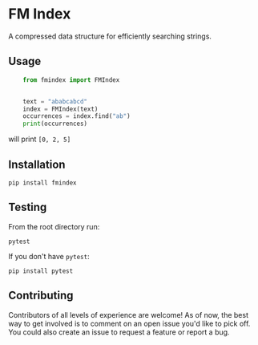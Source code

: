 # FM Index

A compressed data structure for efficiently searching strings.

## Usage

```python
    from fmindex import FMIndex


    text = "ababcabcd"
    index = FMIndex(text)
    occurrences = index.find("ab")
    print(occurrences)

```

will print `[0, 2, 5]`


## Installation

    pip install fmindex

## Testing

From the root directory run:

    pytest

If you don't have `pytest`:

    pip install pytest

## Contributing

Contributors of all levels of experience are welcome!
As of now, the best way to get involved is to comment on an open issue you'd like to pick off.
You could also create an issue to request a feature or report a bug.